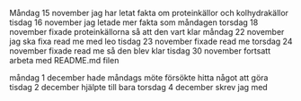 Måndag 15 november jag har letat fakta om proteinkällor och kolhydrakällor
tisdag 16 november jag letade mer fakta som måndagen
torsdag 18 november fixade proteinkällorna så att den vart klar
måndag 22 november jag ska fixa read me med leo
tisdag 23 november fixade read me 
torsdag 24 november fixade read me så den blev klar
tisdag 30 november fortsatt arbeta med README.md filen

måndag 1 december hade måndags möte försökte hitta något att göra
tisdag 2 december hjälpte till bara
torsdag 4 december skrev jag med
